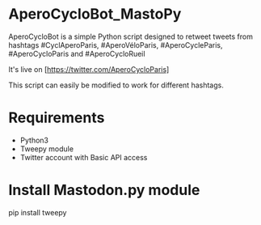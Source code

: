 # AperoCycloBot_MastoPy
AperoCycloBot is a simple Python script designed to retweet tweets from hashtags #CyclAperoParis, #AperoVéloParis, #AperoCycleParis, #AperoCycloParis and #AperoCycloRueil

It's live on [https://twitter.com/AperoCycloParis]

This script can easily be modified to work for different hashtags.

# Requirements
 * Python3
 * Tweepy module
 * Twitter account with Basic API access 

# Install Mastodon.py module
  pip install tweepy
